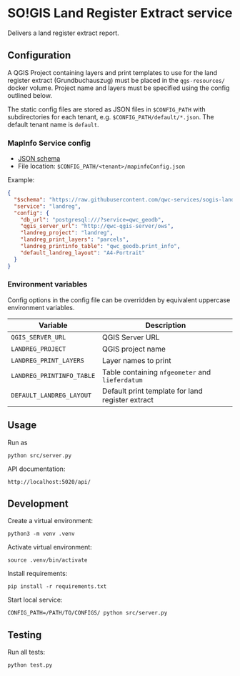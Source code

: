 SO!GIS Land Register Extract service
====================================

Delivers a land register extract report.


Configuration
-------------

A QGIS Project containing layers and print templates to use for the land
register extract (Grundbuchauszug) must be placed in the `qgs-resources/`
docker volume. Project name and layers must be specified using the config
outlined below.

The static config files are stored as JSON files in `$CONFIG_PATH` with subdirectories for each tenant,
e.g. `$CONFIG_PATH/default/*.json`. The default tenant name is `default`.

### MapInfo Service config

* [JSON schema](schemas/sogis-landreg-service.json)
* File location: `$CONFIG_PATH/<tenant>/mapinfoConfig.json`

Example:
```json
{
  "$schema": "https://raw.githubusercontent.com/qwc-services/sogis-landreg-service/master/schemas/sogis-landreg-service.json",
  "service": "landreg",
  "config": {
    "db_url": "postgresql:///?service=qwc_geodb",
    "qgis_server_url": "http://qwc-qgis-server/ows",
    "landreg_project": "landreg",
    "landreg_print_layers": "parcels",
    "landreg_printinfo_table": "qwc_geodb.print_info",
    "default_landreg_layout": "A4-Portrait"
  }
}
```

### Environment variables

Config options in the config file can be overridden by equivalent uppercase environment variables.

| Variable                  | Description                                     |
|---------------------------|-------------------------------------------------|
| `QGIS_SERVER_URL`         | QGIS Server URL                                 |
| `LANDREG_PROJECT`         | QGIS project name                               |
| `LANDREG_PRINT_LAYERS`    | Layer names to print                            |
| `LANDREG_PRINTINFO_TABLE` | Table containing `nfgeometer` and `lieferdatum` |
| `DEFAULT_LANDREG_LAYOUT`  | Default print template for land register extract|


Usage
-----

Run as

    python src/server.py

API documentation:

    http://localhost:5020/api/

Development
-----------

Create a virtual environment:

    python3 -m venv .venv

Activate virtual environment:

    source .venv/bin/activate

Install requirements:

    pip install -r requirements.txt

Start local service:

    CONFIG_PATH=/PATH/TO/CONFIGS/ python src/server.py


Testing
-------

Run all tests:

    python test.py

